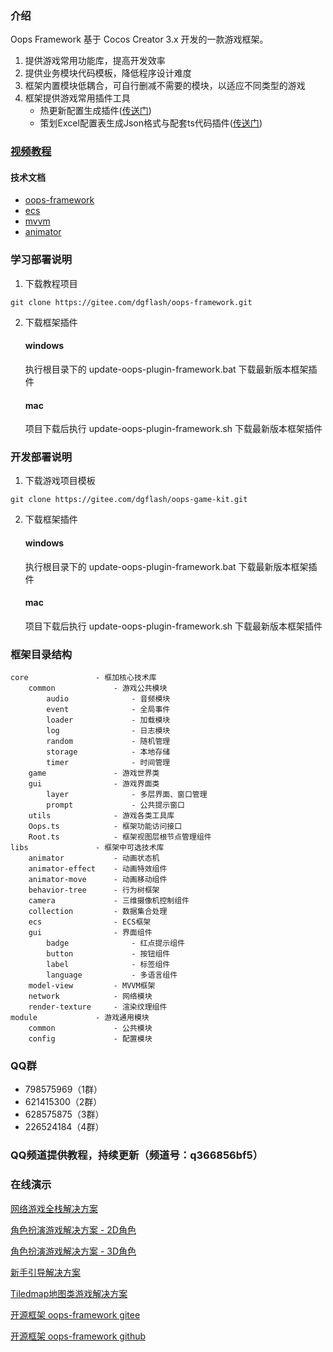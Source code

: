 ### 介绍
Oops Framework 基于 Cocos Creator 3.x 开发的一款游戏框架。
1. 提供游戏常用功能库，提高开发效率
2. 提供业务模块代码模板，降低程序设计难度
3. 框架内置模块低耦合，可自行删减不需要的模块，以适应不同类型的游戏
4. 框架提供游戏常用插件工具
    - 热更新配置生成插件([传送门](https://gitee.com/dgflash/oops-plugin-hot-update))
    - 策划Excel配置表生成Json格式与配套ts代码插件([传送门](https://gitee.com/dgflash/oops-plugin-excel-to-json))

### [视频教程](https://www.bilibili.com/video/BV1WV4y1G7Gb/?spm_id_from=333.337.search-card.all.click&vd_source=2ecab277f9fb79c5e11c909bf0affd34)

#### 技术文档
- [oops-framework](https://oops-1255342636.cos.ap-shanghai.myqcloud.com/doc/oops-framework/index.html)
- [ecs](https://gitee.com/dgflash/oops-framework/tree/master/doc/ecs/ecs.md)
- [mvvm](https://gitee.com/dgflash/oops-framework/tree/master/doc/mvvm)
- [animator](https://github.com/LeeYip/cocos-animator/blob/master/README.md)

### 学习部署说明
1. 下载教程项目
```
git clone https://gitee.com/dgflash/oops-framework.git
```

2. 下载框架插件
    #### windows
    执行根目录下的 update-oops-plugin-framework.bat 下载最新版本框架插件
    
    #### mac
    项目下载后执行 update-oops-plugin-framework.sh 下载最新版本框架插件

### 开发部署说明
1. 下载游戏项目模板
```
git clone https://gitee.com/dgflash/oops-game-kit.git
```

2. 下载框架插件
    #### windows
    执行根目录下的 update-oops-plugin-framework.bat 下载最新版本框架插件
    
    #### mac
    项目下载后执行 update-oops-plugin-framework.sh 下载最新版本框架插件

### 框架目录结构
```
core               - 框加核心技术库
    common             - 游戏公共模块
        audio              - 音频模块
        event              - 全局事件
        loader             - 加载模块
        log                - 日志模块
        random             - 随机管理
        storage            - 本地存储
        timer              - 时间管理
    game               - 游戏世界类
    gui                - 游戏界面类
        layer              - 多层界面、窗口管理
        prompt             - 公共提示窗口
    utils              - 游戏各类工具库
    Oops.ts            - 框架功能访问接口
    Root.ts            - 框架视图层根节点管理组件
libs               - 框架中可选技术库
    animator           - 动画状态机
    animator-effect    - 动画特效组件
    animator-move      - 动画移动组件
    behavior-tree      - 行为树框架
    camera             - 三维摄像机控制组件
    collection         - 数据集合处理
    ecs                - ECS框架
    gui                - 界面组件
        badge              - 红点提示组件
        button             - 按钮组件
        label              - 标签组件
        language           - 多语言组件
    model-view         - MVVM框架
    network            - 网络模块
    render-texture     - 渲染纹理组件
module             - 游戏通用模块
    common             - 公共模块
    config             - 配置模块
```

### QQ群
- 798575969（1群） 
- 621415300（2群）
- 628575875（3群）
- 226524184（4群）

### QQ频道提供教程，持续更新（频道号：q366856bf5）


### 在线演示
[网络游戏全栈解决方案](https://store.cocos.com/app/detail/3814)

[角色扮演游戏解决方案 - 2D角色](https://store.cocos.com/app/detail/3675)

[角色扮演游戏解决方案 - 3D角色](https://store.cocos.com/app/detail/4139)

[新手引导解决方案](https://store.cocos.com/app/detail/3653)

[Tiledmap地图类游戏解决方案](https://store.cocos.com/app/detail/4428)

[开源框架 oops-framework gitee](https://gitee.com/dgflash/oops-framework)

[开源框架 oops-framework github](https://github.com/dgflash/oops-framework)